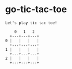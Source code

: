 # go-tic-tac-toe

```shell
Let's play tic tac toe!

    0   1   2
  +---+---+---+
0 |   |   |   |
  +---+---+---+
1 |   |   |   |
  +---+---+---+
2 |   |   |   |
  +---+---+---+

```